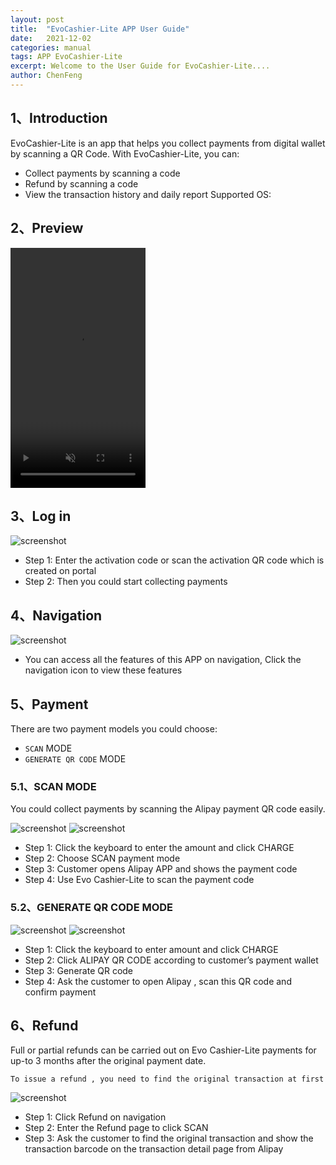 ```yaml
---
layout: post
title:  "EvoCashier-Lite APP User Guide"
date:   2021-12-02
categories: manual
tags: APP EvoCashier-Lite
excerpt: Welcome to the User Guide for EvoCashier-Lite....
author: ChenFeng
---
```


## 1、Introduction

EvoCashier-Lite is an app that helps you collect payments from digital wallet by scanning a QR Code. With EvoCashier-Lite, you can:

* Collect payments by scanning a code
* Refund by scanning a code
* View the transaction history and daily report Supported OS: 

## 2、Preview

<video controls
       muted
       src="../../../../image/evocashierlite/evo_cashier_lite_2021_12_02_17.mp4"
       width="216"
       height="384">
    Sorry, your browser doesn't support embedded videos.
</video>

## 3、Log in

<img src="../../../../image/evocashierlite/login.png" alt="screenshot">

* Step 1: Enter the activation code or scan the activation QR code which is created on portal
* Step 2: Then you could start collecting payments


## 4、Navigation

<img src="../../../../image/evocashierlite/navigation.png" alt="screenshot">

* You can access all the features of this APP on navigation, Click the navigation icon to view these features

## 5、Payment

There are two payment models you could choose:

* `SCAN` MODE
* `GENERATE QR CODE` MODE 

### 5.1、SCAN MODE

You could collect payments by scanning the Alipay payment QR code easily. 

<img src="../../../../image/evocashierlite/payment_scan_1.png" alt="screenshot">
<img src="../../../../image/evocashierlite/payment_scan_2.png" alt="screenshot">

* Step 1: Click the keyboard to enter the amount and click CHARGE 
* Step 2: Choose SCAN payment mode
* Step 3: Customer opens Alipay APP and shows the payment code
* Step 4: Use Evo Cashier-Lite to scan the payment code

### 5.2、GENERATE QR CODE MODE 

<img src="../../../../image/evocashierlite/payment_qr_1.png" alt="screenshot">
<img src="../../../../image/evocashierlite/payment_qr_2.png" alt="screenshot">

* Step 1: Click the keyboard to enter amount and click CHARGE 
* Step 2: Click ALIPAY QR CODE according to customer’s payment wallet
* Step 3: Generate QR code
* Step 4: Ask the customer to open Alipay , scan this QR code and confirm payment

## 6、Refund

Full or partial refunds can be carried out on Evo Cashier-Lite payments for up-to 3 months after the original payment date. 

`To issue a refund , you need to find the original transaction at first`

<img src="../../../../image/evocashierlite/refund.png" alt="screenshot">

* Step 1: Click Refund on navigation 
* Step 2: Enter the Refund page to click SCAN
* Step 3: Ask the customer to find the original transaction and show the transaction barcode on the transaction detail page from Alipay